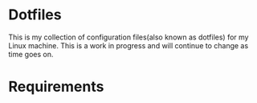 # Dotfiles
This is my collection of configuration files(also known as dotfiles) for my Linux machine. This is a work in progress and will continue to change as time goes on.

# Requirements
